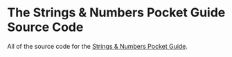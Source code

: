 # The Strings & Numbers Pocket Guide Source Code
All of the source code for the [Strings & Numbers Pocket Guide](https://vanillajsguides.com).